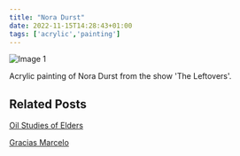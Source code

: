 ```yaml
---
title: "Nora Durst"
date: 2022-11-15T14:28:43+01:00
tags: ['acrylic','painting']
---
```


![Image 1](/2022-11-15-nora-durst/nora-durst-acrylic-painting.png)

Acrylic painting of Nora Durst from the show 'The Leftovers'.


## Related Posts

[Oil Studies of Elders](/posts/2023-04-11-oil-studies-of-elders/)

[Gracias Marcelo](/posts/2022-02-27-gracias-marcelo/)
